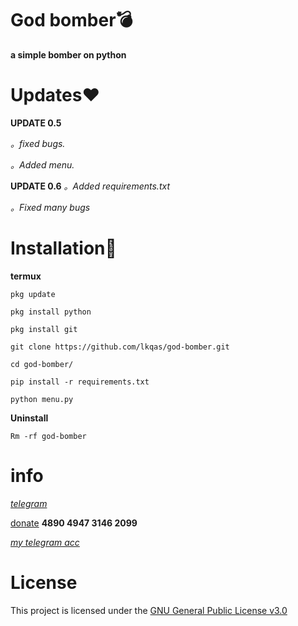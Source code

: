 # God bomber💣
**a simple bomber on python**

# Updates❤
**UPDATE 0.5**

_。fixed bugs._

_。Added menu._

**UPDATE 0.6**
_。Added requirements.txt_

_。Fixed many bugs_

# Installation🔫
**termux**
```
pkg update
```
```
pkg install python
```
```
pkg install git
```
```
git clone https://github.com/lkqas/god-bomber.git
```
```
cd god-bomber/
```
```
pip install -r requirements.txt
```
```
python menu.py
```
**Uninstall**
```
Rm -rf god-bomber
```

# info
_[telegram](https://t.me/Ravvs_Archive)_

[donate](https://qiwi.com/payment/form/31873) **4890 4947 3146 2099**

_[my telegram acc](https://t.me/lkqas)_

# License
This project is licensed under the [GNU General Public License v3.0](https://github.com/lkqas/god-bomber/blob/master/LICENSE)
